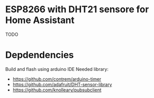 # ESP8266 with DHT21 sensore for Home Assistant
TODO

# Depdendencies
Build and flash using arduino IDE
Needed library:
* https://github.com/contrem/arduino-timer
* https://github.com/adafruit/DHT-sensor-library
* https://github.com/knolleary/pubsubclient